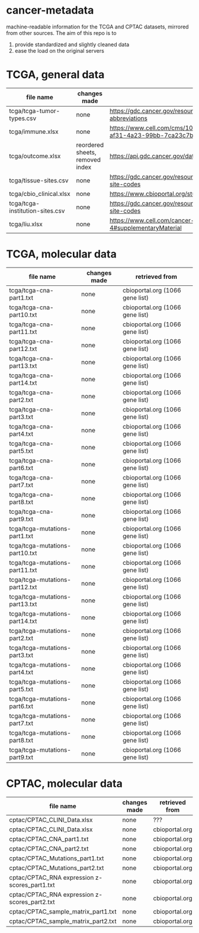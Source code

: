 # cancer-metadata
machine-readable information for the TCGA and CPTAC datasets, mirrored from other sources. The aim of this repo is to 
1. provide standardized and slightly cleaned data
2. ease the load on the original servers

# TCGA, general data

| file name | changes made | retrieved from |
| --------- | ------------ | -------------- |
| tcga/tcga-tumor-types.csv | none | https://gdc.cancer.gov/resources-tcga-users/tcga-code-tables/tcga-study-abbreviations |
| tcga/immune.xlsx | none | https://www.cell.com/cms/10.1016/j.immuni.2018.03.023/attachment/1b63d4bc-af31-4a23-99bb-7ca23c7b4e0a/mmc2.xlsx |
| tcga/outcome.xlsx | reordered sheets, removed index | https://api.gdc.cancer.gov/data/1b5f413e-a8d1-4d10-92eb-7c4ae739ed81 |
| tcga/tissue-sites.csv | none | https://gdc.cancer.gov/resources-tcga-users/tcga-code-tables/tissue-source-site-codes |
| tcga/cbio_clinical.xlsx | none | https://www.cbioportal.org/study/summary?id=laml_tcga_pan_can_atlas_2018 |
| tcga/tcga-institution-sites.csv | none | https://gdc.cancer.gov/resources-tcga-users/tcga-code-tables/tissue-source-site-codes |
| tcga/liu.xlsx | none | https://www.cell.com/cancer-cell/fulltext/S1535-6108(18)30114-4#supplementaryMaterial |

# TCGA, molecular data

| file name | changes made | retrieved from |
| --------- | ------------ | -------------- |
| tcga/tcga-cna-part1.txt | none | cbioportal.org (1066 gene list) |
| tcga/tcga-cna-part10.txt | none | cbioportal.org (1066 gene list) |
| tcga/tcga-cna-part11.txt | none | cbioportal.org (1066 gene list) |
| tcga/tcga-cna-part12.txt | none | cbioportal.org (1066 gene list) |
| tcga/tcga-cna-part13.txt | none | cbioportal.org (1066 gene list) |
| tcga/tcga-cna-part14.txt | none | cbioportal.org (1066 gene list) |
| tcga/tcga-cna-part2.txt | none | cbioportal.org (1066 gene list) |
| tcga/tcga-cna-part3.txt | none | cbioportal.org (1066 gene list) |
| tcga/tcga-cna-part4.txt | none | cbioportal.org (1066 gene list) |
| tcga/tcga-cna-part5.txt | none | cbioportal.org (1066 gene list) |
| tcga/tcga-cna-part6.txt | none | cbioportal.org (1066 gene list) |
| tcga/tcga-cna-part7.txt | none | cbioportal.org (1066 gene list) |
| tcga/tcga-cna-part8.txt | none | cbioportal.org (1066 gene list) |
| tcga/tcga-cna-part9.txt | none | cbioportal.org (1066 gene list) |
| tcga/tcga-mutations-part1.txt | none | cbioportal.org (1066 gene list) |
| tcga/tcga-mutations-part10.txt | none | cbioportal.org (1066 gene list) |
| tcga/tcga-mutations-part11.txt | none | cbioportal.org (1066 gene list) |
| tcga/tcga-mutations-part12.txt | none | cbioportal.org (1066 gene list) |
| tcga/tcga-mutations-part13.txt | none | cbioportal.org (1066 gene list) |
| tcga/tcga-mutations-part14.txt | none | cbioportal.org (1066 gene list) |
| tcga/tcga-mutations-part2.txt | none | cbioportal.org (1066 gene list) |
| tcga/tcga-mutations-part3.txt | none | cbioportal.org (1066 gene list) |
| tcga/tcga-mutations-part4.txt | none | cbioportal.org (1066 gene list) |
| tcga/tcga-mutations-part5.txt | none | cbioportal.org (1066 gene list) |
| tcga/tcga-mutations-part6.txt | none | cbioportal.org (1066 gene list) |
| tcga/tcga-mutations-part7.txt | none | cbioportal.org (1066 gene list) |
| tcga/tcga-mutations-part8.txt | none | cbioportal.org (1066 gene list) |
| tcga/tcga-mutations-part9.txt | none | cbioportal.org (1066 gene list) |


# CPTAC, molecular data

| file name | changes made | retrieved from |
| --------- | ------------ | -------------- |
| cptac/CPTAC_CLINI_Data.xlsx| none | ??? |
| cptac/CPTAC_CLINI_Data.xlsx | none | cbioportal.org |
| cptac/CPTAC_CNA_part1.txt | none | cbioportal.org |
| cptac/CPTAC_CNA_part2.txt | none | cbioportal.org |
| cptac/CPTAC_Mutations_part1.txt | none | cbioportal.org |
| cptac/CPTAC_Mutations_part2.txt | none | cbioportal.org |
| cptac/CPTAC_RNA expression z-scores_part1.txt | none | cbioportal.org |
| cptac/CPTAC_RNA expression z-scores_part2.txt | none | cbioportal.org |
| cptac/CPTAC_sample_matrix_part1.txt | none | cbioportal.org |
| cptac/CPTAC_sample_matrix_part2.txt | none | cbioportal.org |



